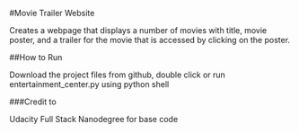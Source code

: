 #Movie Trailer Website

Creates a webpage that displays a number of movies with title, movie poster, and a trailer for the movie that is accessed by clicking on the poster.

##How to Run

Download the project files from github, double click or run entertainment_center.py using python shell

###Credit to

Udacity Full Stack Nanodegree for base code
